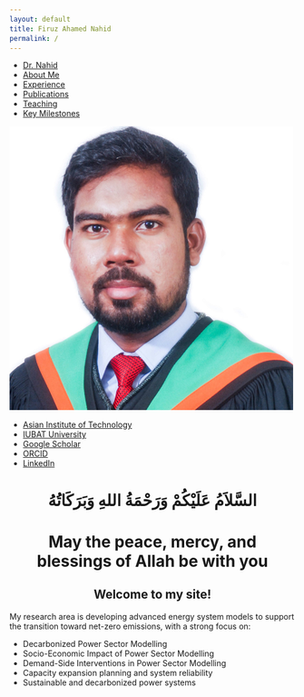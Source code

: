 ```yaml
---
layout: default
title: Firuz Ahamed Nahid
permalink: /
---
```


<!-- TOP NAVIGATION BAR -->
<nav class="top-nav">
  <ul>
    <li><a href="/">Dr. Nahid</a></li>
    <li><a href="/about/">About Me</a></li>
    <li><a href="/experience/">Experience</a></li>
    <li><a href="/publications/">Publications</a></li>
    <li><a href="/teaching/">Teaching</a></li>
    <li><a href="/milestones/">Key Milestones</a></li>
  </ul>
</nav>

<div class="container">
    <!-- SIDEBAR -->
  <div class="sidebar">
    <img src="/image/Untitled design.png" alt="Profile Picture" class="profile-img">
    <ul class="sidebar-links">
      <li><a href="https://www.ait.ac.th" target="_blank"><i class="fas fa-university"></i> Asian Institute of Technology</a></li>
      <li><a href="https://eee.iubat.edu/faculty/" target="_blank"><i class="fas fa-university"></i> IUBAT University</a></li>
      <li><a href="https://scholar.google.com/citations?user=uqPruO4AAAAJ&hl=en" target="_blank"><i class="fab fa-google"></i> Google Scholar</a></li>
      <li><a href="https://orcid.org/0000-0002-2531-7640" target="_blank"><i class="fab fa-orcid"></i> ORCID</a></li>
      <li><a href="https://www.linkedin.com/in/firuz-ahamed-nahid/" target="_blank"><i class="fab fa-linkedin"></i> LinkedIn</a></li>
    </ul>
  </div>
  
  <!-- MAIN CONTENT -->
  <div class="main-content" style="text-align: center;">
    <h1> السَّلاَمُ عَلَيْكُمْ وَرَحْمَةُ اللهِ وَبَرَكَاتُهُ </h1> 
    <h1> May the peace, mercy, and blessings of Allah be with you </h1>
    <h2> Welcome to my site! </h2>
  </div>
  
  <div class="main-content">
  <p> My research area is developing advanced energy system models to support the transition toward net-zero emissions, with a strong focus on:</p>
    <ul>
      <li>Decarbonized Power Sector Modelling</li>
      <li>Socio-Economic Impact of Power Sector Modelling</li>
      <li>Demand-Side Interventions in Power Sector Modelling</li>
      <li>Capacity expansion planning and system reliability</li>
      <li>Sustainable and decarbonized power systems</li>
    </ul>
  </div>
</div>

  
